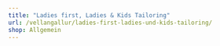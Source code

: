 ```yaml
---
title: "Ladies first, Ladies & Kids Tailoring"
url: /vellangallur/ladies-first-ladies-und-kids-tailoring/
shop: Allgemein
---
```

